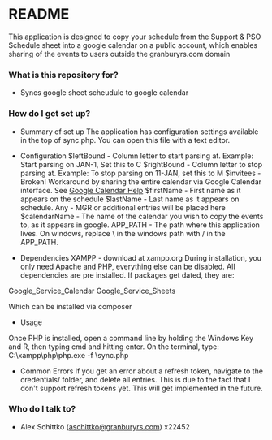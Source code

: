# README #

This application is designed to copy your schedule from the Support & PSO Schedule sheet into a google calendar on a public account, which enables sharing of the events to users outside the granburyrs.com domain


### What is this repository for? ###

* Syncs google sheet scheudule to google calendar

### How do I get set up? ###

* Summary of set up
The application has configuration settings available in the top of sync.php.  You can open this file with a text editor.

* Configuration
$leftBound - Column letter to start parsing at.  Example: Start parsing on JAN-1, Set this to C
$rightBound - Column letter to stop parsing at.  Example: To stop parsing on 11-JAN, set this to M
$invitees - Broken!  Workaround by sharing the entire calendar via Google Calendar interface.  See [Google Calendar Help][1]
$firstName - First name as it appears on the schedule
$lastName - Last name as it appears on schedule.  Any - MGR or additional entries will be placed here
$calendarName - The name of the calendar you wish to copy the events to, as it appears in google.
APP_PATH - The path where this application lives.  On windows, replace \ in the windows path with / in the APP_PATH.  

* Dependencies
XAMPP - download at xampp.org
During installation, you only need Apache and PHP, everything else can be disabled.
All dependencies are pre installed.  If packages get dated, they are:

Google_Service_Calendar
Google_Service_Sheets

Which can be installed via composer

* Usage

Once PHP is installed, open a command line by holding the Windows Key and R, then typing cmd and hitting enter.
On the terminal, type: C:\xampp\php\php.exe -f <Path-To-This-Folder>\sync.php

* Common Errors
If you get an error about a refresh token, navigate to the credentials/ folder, and delete all entries.
This is due to the fact that I don't support refresh tokens yet.  This will get implemented in the future.

### Who do I talk to? ###

* Alex Schittko (aschittko@granburyrs.com) x22452


  [1]:  	https://support.google.com/calendar/answer/37082?hl=en